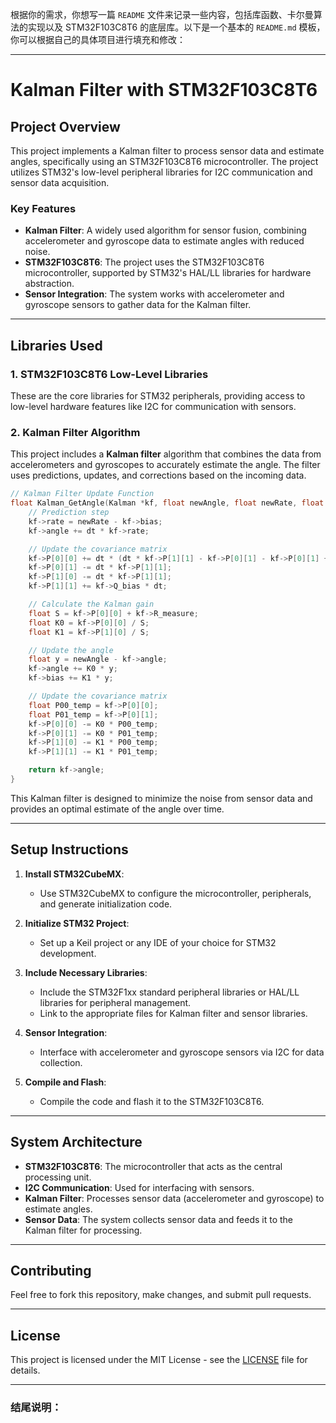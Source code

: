 根据你的需求，你想写一篇 `README` 文件来记录一些内容，包括库函数、卡尔曼算法的实现以及 STM32F103C8T6 的底层库。以下是一个基本的 `README.md` 模板，你可以根据自己的具体项目进行填充和修改：

---

# Kalman Filter with STM32F103C8T6

## Project Overview

This project implements a Kalman filter to process sensor data and estimate angles, specifically using an STM32F103C8T6 microcontroller. The project utilizes STM32's low-level peripheral libraries for I2C communication and sensor data acquisition.

### Key Features

* **Kalman Filter**: A widely used algorithm for sensor fusion, combining accelerometer and gyroscope data to estimate angles with reduced noise.
* **STM32F103C8T6**: The project uses the STM32F103C8T6 microcontroller, supported by STM32's HAL/LL libraries for hardware abstraction.
* **Sensor Integration**: The system works with accelerometer and gyroscope sensors to gather data for the Kalman filter.

---

## Libraries Used

### 1. STM32F103C8T6 Low-Level Libraries

These are the core libraries for STM32 peripherals, providing access to low-level hardware features like I2C for communication with sensors.

### 2. Kalman Filter Algorithm

This project includes a **Kalman filter** algorithm that combines the data from accelerometers and gyroscopes to accurately estimate the angle. The filter uses predictions, updates, and corrections based on the incoming data.

```c
// Kalman Filter Update Function
float Kalman_GetAngle(Kalman *kf, float newAngle, float newRate, float dt) {
    // Prediction step
    kf->rate = newRate - kf->bias;
    kf->angle += dt * kf->rate;

    // Update the covariance matrix
    kf->P[0][0] += dt * (dt * kf->P[1][1] - kf->P[0][1] - kf->P[0][1] + kf->Q_angle);
    kf->P[0][1] -= dt * kf->P[1][1];
    kf->P[1][0] -= dt * kf->P[1][1];
    kf->P[1][1] += kf->Q_bias * dt;

    // Calculate the Kalman gain
    float S = kf->P[0][0] + kf->R_measure;
    float K0 = kf->P[0][0] / S;
    float K1 = kf->P[1][0] / S;

    // Update the angle
    float y = newAngle - kf->angle;
    kf->angle += K0 * y;
    kf->bias += K1 * y;

    // Update the covariance matrix
    float P00_temp = kf->P[0][0];
    float P01_temp = kf->P[0][1];
    kf->P[0][0] -= K0 * P00_temp;
    kf->P[0][1] -= K0 * P01_temp;
    kf->P[1][0] -= K1 * P00_temp;
    kf->P[1][1] -= K1 * P01_temp;

    return kf->angle;
}
```

This Kalman filter is designed to minimize the noise from sensor data and provides an optimal estimate of the angle over time.

---

## Setup Instructions

1. **Install STM32CubeMX**:

   * Use STM32CubeMX to configure the microcontroller, peripherals, and generate initialization code.

2. **Initialize STM32 Project**:

   * Set up a Keil project or any IDE of your choice for STM32 development.

3. **Include Necessary Libraries**:

   * Include the STM32F1xx standard peripheral libraries or HAL/LL libraries for peripheral management.
   * Link to the appropriate files for Kalman filter and sensor libraries.

4. **Sensor Integration**:

   * Interface with accelerometer and gyroscope sensors via I2C for data collection.

5. **Compile and Flash**:

   * Compile the code and flash it to the STM32F103C8T6.

---

## System Architecture

* **STM32F103C8T6**: The microcontroller that acts as the central processing unit.
* **I2C Communication**: Used for interfacing with sensors.
* **Kalman Filter**: Processes sensor data (accelerometer and gyroscope) to estimate angles.
* **Sensor Data**: The system collects sensor data and feeds it to the Kalman filter for processing.

---

## Contributing

Feel free to fork this repository, make changes, and submit pull requests.

---

## License

This project is licensed under the MIT License - see the [LICENSE](LICENSE) file for details.

---

### 结尾说明：
